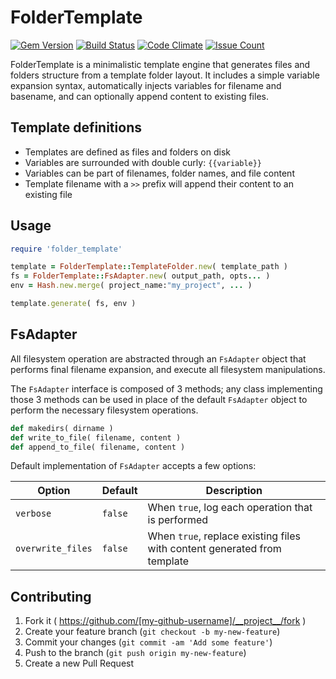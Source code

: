 # FolderTemplate

[![Gem Version](https://badge.fury.io/rb/folder_template.svg)](https://badge.fury.io/rb/folder_template)
[![Build Status](https://travis-ci.org/marcus999/folder_template.svg?branch=master)](https://travis-ci.org/marcus999/folder_template)
[![Code Climate](https://codeclimate.com/github/Marcus999/folder_template/badges/gpa.svg)](https://codeclimate.com/github/Marcus999/folder_template)
[![Issue Count](https://codeclimate.com/github/Marcus999/folder_template/badges/issue_count.svg)](https://codeclimate.com/github/Marcus999/folder_template)




FolderTemplate is a minimalistic template engine that generates files and
folders structure from a template folder layout. It includes a simple variable
expansion syntax, automatically injects variables for filename and basename,
and can optionally append content to existing files.


## Template definitions

- Templates are defined as files and folders on disk
- Variables are surrounded with double curly: `{{variable}}`
- Variables can be part of filenames, folder names, and file content
- Template filename with a `>>` prefix will append their content to an existing file


## Usage

```ruby
require 'folder_template'

template = FolderTemplate::TemplateFolder.new( template_path )
fs = FolderTemplate::FsAdapter.new( output_path, opts... )
env = Hash.new.merge( project_name:"my_project", ... )

template.generate( fs, env )
```


## FsAdapter

All filesystem operation are abstracted through an `FsAdapter` object that
performs final filename expansion, and execute all filesystem manipulations.

The `FsAdapter` interface is composed of 3 methods; any class implementing
those 3 methods can be used in place of the default `FsAdapter` object to
perform the necessary filesystem operations.

```ruby
def makedirs( dirname )
def write_to_file( filename, content )
def append_to_file( filename, content )
```

Default implementation of `FsAdapter` accepts a few options:

| Option             | Default | Description           |
| ------------------ |---------|-----------------------|
| `verbose`          | `false` | When `true`, log each operation that is performed |
| `overwrite_files`  | `false` | When `true`, replace existing files with content generated from template |



## Contributing

1. Fork it ( https://github.com/[my-github-username]/__project__/fork )
2. Create your feature branch (`git checkout -b my-new-feature`)
3. Commit your changes (`git commit -am 'Add some feature'`)
4. Push to the branch (`git push origin my-new-feature`)
5. Create a new Pull Request
